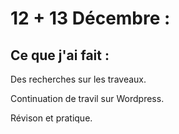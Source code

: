 # 12 + 13 Décembre :

## Ce que j'ai fait :

Des recherches sur les traveaux.

Continuation de travil sur Wordpress.

Révison et pratique.